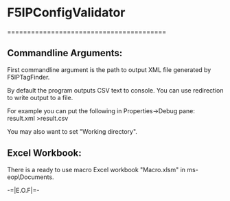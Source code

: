 ﻿# F5IPConfigValidator
========================================

## Commandline Arguments:

First commandline argument is the path to output XML file generated by F5IPTagFinder.

By default the program outputs CSV text to console. You can use redirection to write output to a file.

For example you can put the following in Properties->Debug pane:
result.xml >result.csv

You may also want to set "Working directory".

## Excel Workbook:

There is a ready to use macro Excel workbook "Macro.xlsm" in ms-eop\Documents.

-=|E.O.F|=-